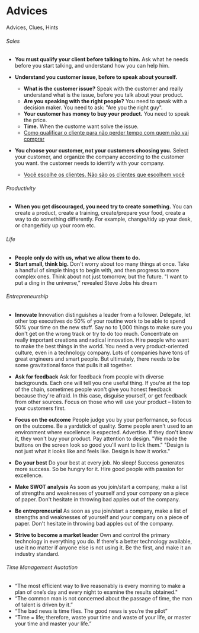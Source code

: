 # Advices
Advices, Clues, Hints

###### Sales

* __You must qualify your client before talking to him.__ Ask what he needs before you start talking, and understand how you can help him.

* __Understand you customer issue, before to speak about yourself.__
  * __What is the customer issue?__ Speak with the customer and really understand what is the issue, before you talk about your product.
  * __Are you speaking with the right people?__ You need to speak with a decision maker. You need to ask: "Are you the right guy".
  * __Your customer has money to buy your product.__ You need to speak the price.
  * __Time.__ When the custome want solve the issue.
  * [Como qualificar o cliente para não perder tempo com quem não vai comprar](https://www.youtube.com/watch?v=50xNQATcggI)
 
* __You choose your customer, not your customers choosing you.__ Select your customer, and organize the company according to the customer you want. the customer needs to identify with your company.
  * [Você escolhe os clientes. Não são os clientes que escolhem você](https://www.youtube.com/watch?v=kB3diUYdV0s)


###### Productivity
* __When you get discouraged, you need try to create something.__ You can create a product, create a training, create/prepare your food,  create a way to do something differently. For example, change/tidy up your desk, or change/tidy up your room etc.

###### Life
* __People only do with us, what we allow them to do.__ 
* __Start small, think big.__ Don't worry about too many things at once. Take a handful of simple things to begin with, and then progress to more complex ones. Think about not just tomorrow, but the future. "I want to put a ding in the universe,” revealed Steve Jobs his dream

###### Entrepreneurship

* __Innovate__ Innovation distinguishes a leader from a follower. Delegate, let other top executives do 50% of your routine work to be able to spend 50% your time on the new stuff. Say no to 1,000 things to make sure you don't get on the wrong track or try to do too much. Concentrate on really important creations and radical innovation. Hire people who want to make the best things in the world. You need a very product-oriented culture, even in a technology company. Lots of companies have tons of great engineers and smart people. But ultimately, there needs to be some gravitational force that pulls it all together.

* __Ask for feedback__ Ask for feedback from people with diverse backgrounds. Each one will tell you one useful thing. If you're at the top of the chain, sometimes people won't give you honest feedback because they're afraid. In this case, disguise yourself, or get feedback from other sources. Focus on those who will use your product – listen to your customers first.

* __Focus on the outcome__ People judge you by your performance, so focus on the outcome. Be a yardstick of quality. Some people aren't used to an environment where excellence is expected. Advertise. If they don't know it, they won't buy your product. Pay attention to design. "We made the buttons on the screen look so good you'll want to lick them." "Design is not just what it looks like and feels like. Design is how it works."

* __Do your best__ Do your best at every job. No sleep! Success generates more success. So be hungry for it. Hire good people with passion for excellence.

* __Make SWOT analysis__ As soon as you join/start a company, make a list of strengths and weaknesses of yourself and your company on a piece of paper. Don't hesitate in throwing bad apples out of the company.

* __Be entrepreneurial__ As soon as you join/start a company, make a list of strengths and weaknesses of yourself and your company on a piece of paper. Don't hesitate in throwing bad apples out of the company.

* __Strive to become a market leader__ Own and control the primary technology in everything you do. If there's a better technology available, use it no matter if anyone else is not using it. Be the first, and make it an industry standard.

###### Time Management Auotation
* “The most efficient way to live reasonably is every morning to make a plan of one’s day and every night to examine the results obtained."
* “The common man is not concerned about the passage of time, the man of talent is driven by it.”
* “The bad news is time flies. The good news is you’re the pilot”
* “Time = life; therefore, waste your time and waste of your life, or master your time and master your life.”


